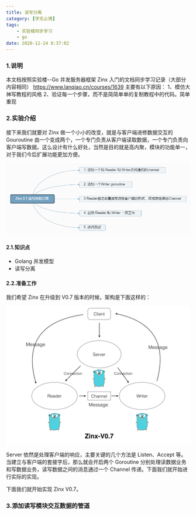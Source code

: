 ```yaml
---
title: 读写分离
category: [学无止境]
tags: 
    - 实验楼同步学习
    - go
date: 2020-12-24 8:37:02
---
```


### 1.说明
本文档按照实验楼--Go 并发服务器框架 Zinx 入门的文档同步学习记录（大部分内容相同）
https://www.lanqiao.cn/courses/1639
主要有以下原因：
1、模仿大神写教程的风格
2、验证每一个步骤，而不是简简单单的复制教程中的代码。简单重现

### 2.实验介绍
接下来我们就要对 Zinx 做一个小小的改变，就是与客户端进修数据交互的 Gouroutine 由一个变成两个，一个专门负责从客户端读取数据，一个专门负责向客户端写数据。这么设计有什么好处，当然是目的就是高内聚，模块的功能单一，对于我们今后扩展功能更加方便。

![77](media/77.png)


#### 2.1.知识点
- Golang 并发模型
- 读写分离

#### 2.2.准备工作

我们希望 Zinx 在升级到 V0.7 版本的时候，架构是下面这样的：

![7701](media/7701.jpeg)

Server 依然是处理客户端的响应，主要关键的几个方法是 Listen、Accept 等。当建立与客户端的套接字后，那么就会开启两个 Goroutine 分别处理读数据业务和写数据业务，读写数据之间的消息通过一个 Channel 传递。下面我们就开始进行实际的实现。

下面我们就开始实现 Zinx V0.7。

### 3.添加读写模块交互数据的管道
